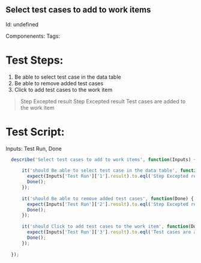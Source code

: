 Select test cases to add to work items
-----------

Id: undefined

Componenents:
Tags: 

Test Steps:
=============
1. Be able to select test case in the data table
2. Be able to remove added test cases
3. Click to add test cases to the work item
> Step Excepted result
> Step Excepted result
> Test cases are added to the work item


Test Script:
=============

Inputs: Test Run, Done

```javascript
  describe('Select test cases to add to work items', function(Inputs) {
    
      it('should Be able to select test case in the data table', function(Done) {
        expect(Inputs['Test Run']['1'].result).to.eql('Step Excepted result');
        Done();
      });
    
      it('should Be able to remove added test cases', function(Done) {
        expect(Inputs['Test Run']['2'].result).to.eql('Step Excepted result');
        Done();
      });
    
      it('should Click to add test cases to the work item', function(Done) {
        expect(Inputs['Test Run']['3'].result).to.eql('Test cases are added to the work item');
        Done();
      });
    
  });
```
